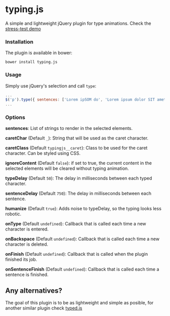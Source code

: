 # typing.js

A simple and lightweight jQuery plugin for type animations. Check the [stress-test demo](http://codepen.io/DanielRS/pen/jbjoZN)

### Installation

The plugin is available in bower:

`bower install typing.js`

### Usage

Simply use jQuery's selection and call `type`:

```javascript
...
$('p').type({ sentences: ['Lorem ipSOM do', 'Lorem ipsum dolor SIT amet', 'Lorem ipsum dolor sit amet']});
...
```

### Options

**sentences**: List of strings to render in the selected elements.

**caretChar** (Default `_`): String that will be used as the caret character.

**caretClass** (Default `typingjs__caret`): Class to be used for the caret character. Can be styled using CSS.

**ignoreContent** (Default `false`): if set to true, the current content in the selected elements will be cleared without typing animation.

**typeDelay** (Default `50`): The delay in milliseconds between each typed character.

**sentenceDelay** (Default `750`): The delay in milliseconds between each sentence.

**humanize** (Default `true`): Adds noise to typeDelay, so the typing looks less robotic.

**onType** (Default `undefined`): Callback that is called each time a new character is entered.

**onBackspace** (Default `undefined`): Callback that is called each time a new character is deleted.

**onFinish** (Default `undefined`): Callback that is called when the plugin finished its job.

**onSentenceFinish** (Default `undefined`): Callback that is called each time a sentence is finished.

## Any alternatives?

The goal of this plugin is to be as lightweight and simple as posible, for another similar plugin check [typed.js](https://github.com/mattboldt/typed.js/)
